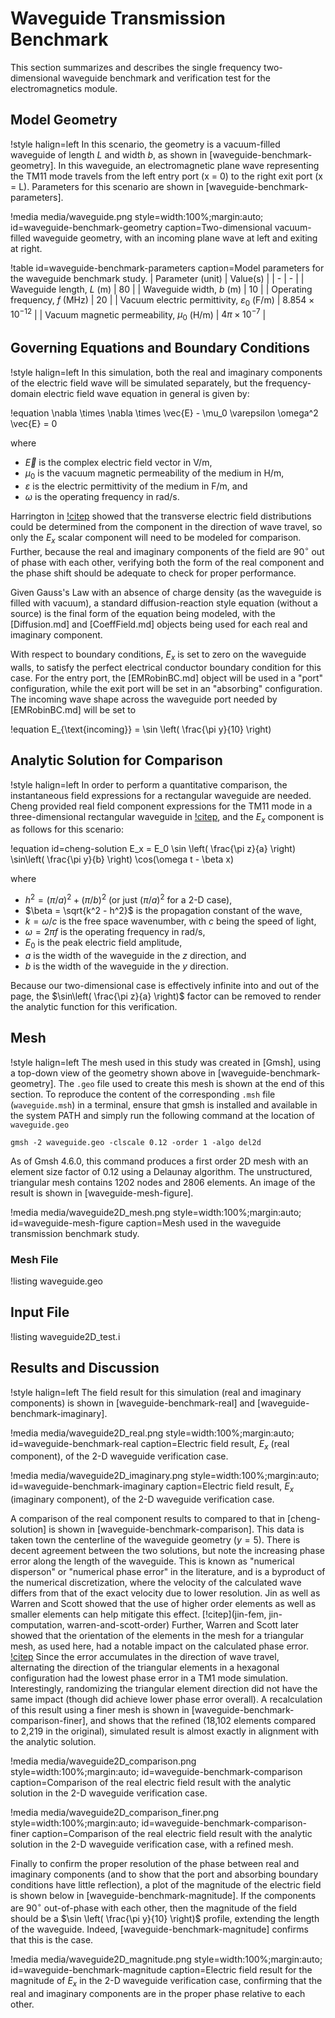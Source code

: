 # Waveguide Transmission Benchmark

This section summarizes and describes the single frequency two-dimensional
waveguide benchmark and verification test for the electromagnetics module.

## Model Geometry

!style halign=left
In this scenario, the geometry is a vacuum-filled waveguide of length $L$ and width
$b$, as shown in [waveguide-benchmark-geometry]. In this waveguide,
an electromagnetic plane wave representing the TM11 mode travels from the left
entry port (x = 0) to the right exit port (x = L). Parameters for this scenario
are shown in [waveguide-benchmark-parameters].

!media media/waveguide.png
  style=width:100%;margin:auto;
  id=waveguide-benchmark-geometry
  caption=Two-dimensional vacuum-filled waveguide geometry, with an incoming plane wave at left and exiting at right.

!table id=waveguide-benchmark-parameters caption=Model parameters for the waveguide benchmark study.
| Parameter (unit) | Value(s) |
| - | - |
| Waveguide length, $L$ (m) | 80 |
| Waveguide width, $b$ (m) | 10 |
| Operating frequency, $f$ (MHz) | 20 |
| Vacuum electric permittivity, $\varepsilon_0$ (F/m) | $8.854 \times 10^{-12}$ |
| Vacuum magnetic permeability, $\mu_0$ (H/m) | $4 \pi \times 10^{-7}$ |

## Governing Equations and Boundary Conditions

!style halign=left
In this simulation, both the real and imaginary components of the electric field
wave will be simulated separately, but the frequency-domain electric field wave
equation in general is given by:

!equation
\nabla \times \nabla \times \vec{E} - \mu_0 \varepsilon \omega^2 \vec{E} = 0

where

- $\vec{E}$ is the complex electric field vector in V/m,
- $\mu_0$ is the vacuum magnetic permeability of the medium in H/m,
- $\varepsilon$ is the electric permittivity of the medium in F/m, and
- $\omega$ is the operating frequency in rad/s.

Harrington in [!citep](harrington-eigenvalues) showed that the transverse electric
field distributions could be determined from the component in the direction of
wave travel, so only the $E_x$ scalar component will need to be modeled for
comparison. Further, because the real and imaginary components of the field are
90$^{\circ}$ out of phase with each other, verifying both the form of the real
component and the phase shift should be adequate to check for proper performance.

Given Gauss's Law with an absence of charge density (as the waveguide is filled
with vacuum), a standard diffusion-reaction style equation (without a source) is
the final form of the equation being modeled, with the [Diffusion.md] and
[CoeffField.md] objects being used for each real and imaginary component.

With respect to boundary conditions, $E_x$ is set to zero on the waveguide walls,
to satisfy the perfect electrical conductor boundary condition for this case. For
the entry port, the [EMRobinBC.md] object will be used in a "port" configuration,
while the exit port will be set in an "absorbing" configuration. The incoming wave
shape across the waveguide port needed by [EMRobinBC.md] will be set to

!equation
E_{\text{incoming}} = \sin \left( \frac{\pi y}{10} \right)

## Analytic Solution for Comparison

!style halign=left
In order to perform a quantitative comparison, the instantaneous field expressions
for a rectangular waveguide are needed. Cheng provided real field component
expressions for the TM11 mode in a three-dimensional rectangular waveguide in
[!citep](cheng), and the $E_x$ component is as follows for this scenario:

!equation id=cheng-solution
E_x = E_0 \sin \left( \frac{\pi z}{a} \right) \sin\left( \frac{\pi y}{b} \right) \cos(\omega t - \beta x)

where

- $h^2 = (\pi / a)^2 + (\pi / b)^2$ (or just $(\pi / a)^2$ for a 2-D case),
- $\beta = \sqrt{k^2 - h^2}$ is the propagation constant of the wave,
- $k = \omega / c$ is the free space wavenumber, with $c$ being the speed of light,
- $\omega = 2 \pi f$ is the operating frequency in rad/s,
- $E_0$ is the peak electric field amplitude,
- $a$ is the width of the waveguide in the $z$ direction, and
- $b$ is the width of the waveguide in the $y$ direction.

Because our two-dimensional case is effectively infinite into and out of the page,
the $\sin\left( \frac{\pi z}{a} \right)$ factor can be removed to render the
analytic function for this verification.

## Mesh

!style halign=left
The mesh used in this study was created in [Gmsh], using a top-down view of the
geometry shown above in [waveguide-benchmark-geometry]. The `.geo` file used to
create this mesh is shown at the end of this section. To reproduce the content of
the corresponding `.msh` file (`waveguide.msh`) in a terminal, ensure that
gmsh is installed and available in the system PATH and simply run the following
command at the location of `waveguide.geo`

```
gmsh -2 waveguide.geo -clscale 0.12 -order 1 -algo del2d
```

As of Gmsh 4.6.0, this command produces a first order 2D mesh with an element
size factor of 0.12 using a Delaunay algorithm. The unstructured, triangular
mesh contains 1202 nodes and 2806 elements. An image of the result is shown in
[waveguide-mesh-figure].

!media media/waveguide2D_mesh.png
       style=width:100%;margin:auto;
       id=waveguide-mesh-figure
       caption=Mesh used in the waveguide transmission benchmark study.

### Mesh File

!listing waveguide.geo

## Input File

!listing waveguide2D_test.i

## Results and Discussion

!style halign=left
The field result for this simulation (real and imaginary components) is shown in
[waveguide-benchmark-real] and [waveguide-benchmark-imaginary].

!media media/waveguide2D_real.png
       style=width:100%;margin:auto;
       id=waveguide-benchmark-real
       caption=Electric field result, $E_x$ (real component), of the 2-D waveguide verification case.

!media media/waveguide2D_imaginary.png
       style=width:100%;margin:auto;
       id=waveguide-benchmark-imaginary
       caption=Electric field result, $E_x$ (imaginary component), of the 2-D waveguide verification case.

A comparison of the real component results to compared to that in [cheng-solution]
is shown in [waveguide-benchmark-comparison].
This data is taken town the centerline of the waveguide geometry ($y = 5$). There
is decent agreement between the two solutions, but note the increasing phase
error along the length of the waveguide. This is known as "numerical disperson"
or "numerical phase error" in the literature, and is a byproduct of the numerical
discretization, where the velocity of the calculated wave differs from that of
the exact velocity due to lower resolution. Jin as well as Warren and Scott
showed that the use of higher order elements as well as smaller elements can
help mitigate this effect. [!citep](jin-fem, jin-computation, warren-and-scott-order)
Further, Warren and Scott later showed that the orientation of the elements in the
mesh for a triangular mesh, as used here, had a notable impact on the calculated
phase error. [!citep](warren-and-scott-mesh) Since the error accumulates in the
direction of wave travel, alternating the direction of the triangular elements in
a hexagonal configuration had the lowest phase error in a TM1 mode simulation.
Interestingly, randomizing the triangular element direction did not have the same
impact (though did achieve lower phase error overall). A recalculation of this result
using a finer mesh is shown in [waveguide-benchmark-comparison-finer],
and shows that the refined (18,102 elements compared to 2,219 in the original),
simulated result is almost exactly in alignment with the analytic solution.

!media media/waveguide2D_comparison.png
       style=width:100%;margin:auto;
       id=waveguide-benchmark-comparison
       caption=Comparison of the real electric field result with the analytic solution in the 2-D waveguide verification case.

!media media/waveguide2D_comparison_finer.png
       style=width:100%;margin:auto;
       id=waveguide-benchmark-comparison-finer
       caption=Comparison of the real electric field result with the analytic solution in the 2-D waveguide verification case, with a refined mesh.

Finally to confirm the proper resolution of the phase between real and imaginary
components (and to show that the port and absorbing boundary conditions have little
reflection), a plot of the magnitude of the electric field is shown below in [waveguide-benchmark-magnitude]. If the components are 90$^{\circ}$
out-of-phase with each other, then the magnitude of the field should be a
$\sin \left( \frac{\pi y}{10} \right)$ profile, extending the length of the
waveguide. Indeed, [waveguide-benchmark-magnitude] confirms that
this is the case.

!media media/waveguide2D_magnitude.png
       style=width:100%;margin:auto;
       id=waveguide-benchmark-magnitude
       caption=Electric field result for the magnitude of $E_x$ in the 2-D waveguide verification case, confirming that the real and imaginary components are in the proper phase relative to each other.
